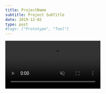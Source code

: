 ```yaml
---
title: ProjectName
subtitle: Project SubTitle
date: 2019-12-02
type: post
#tags: ["Prototype", "Tool"]
---
```


<div class="video_thing">
    <video muted autoplay="" name="media" loop=""><source src="https://thumbs.gfycat.com/ElderlyMagnificentDuck-mobile.mp4" type="video/mp4"></video>
</div>

<!--more-->
